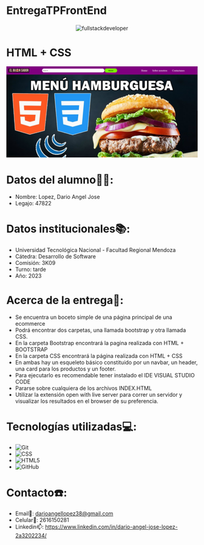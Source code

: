 # EntregaTPFrontEnd
 <p align="center">
     <img
         src="https://media.giphy.com/media/2IudUHdI075HL02Pkk/giphy.gif"
         alt="fullstackdeveloper"
         width="360px"
         height="190px"
        align="center"
    />
 </p>

# HTML + CSS

![image](https://github.com/DarioLopez18/EntregaTPFrontEnd/blob/main/HTML%2BCSS1.png)

 
# Datos del alumno👨‍🎓:

* Nombre: Lopez, Dario Angel Jose
* Legajo: 47822

# Datos institucionales📚:

* Universidad Tecnológica Nacional - Facultad Regional Mendoza
* Cátedra: Desarrollo de Software
* Comisión: 3K09
* Turno: tarde
* Año: 2023

# Acerca de la entrega💾:

* Se encuentra un boceto simple de una página principal de una ecommerce
* Podrá encontrar dos carpetas, una llamada bootstrap y otra llamada CSS.
* En la carpeta Bootstrap encontrará la pagina realizada con HTML + BOOTSTRAP
* En la carpeta CSS encontrará la página realizada con HTML + CSS
* En ambas hay un esqueleto básico constituido por un navbar, un header, una card para los productos y un footer.
* Para ejecutarlo es recomendable tener instalado el IDE VISUAL STUDIO CODE
* Pararse sobre cualquiera de los archivos INDEX.HTML
* Utilizar la extensión open with live server para correr un servidor y visualizar los resultados en el browser de su preferencia.

# Tecnologías utilizadas💻:

* ![Git](https://img.shields.io/badge/git-%23F05033.svg?style=for-the-badge&logo=git&logoColor=white)
* ![CSS](https://img.shields.io/badge/CSS3-1572B6?style=for-the-badge&logo=css3&logoColor=white)
* ![HTML5](https://img.shields.io/badge/HTML5-E34F26?style=for-the-badge&logo=html5&logoColor=white)
* ![GitHub](https://img.shields.io/badge/github-%23121011.svg?style=for-the-badge&logo=github&logoColor=white) 

# Contacto☎️:

* Email📩: darioangellopez38@gmail.com
* Celular📲: 2616150281
* Linkedin📫: https://www.linkedin.com/in/dario-angel-jose-lopez-2a3202234/
